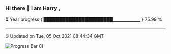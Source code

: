 ### Hi there 👋 I am Harry , 

⏳ Year progress { ██████████████████████▁▁▁▁▁▁▁▁ } 75.99 %

---

⏰ Updated on Tue, 05 Oct 2021 08:44:34 GMT

![Progress Bar CI](https://github.com/duykhang68/duykhang68/workflows/Progress%20Bar%20CI/badge.svg)
